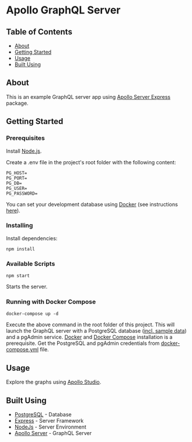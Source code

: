 # Apollo GraphQL Server

## Table of Contents

-   [About](#about)
-   [Getting Started](#getting_started)
-   [Usage](#usage)
-   [Built Using](#built_using)

## About <a name = "about"></a>

This is an example GraphQL server app using [Apollo Server Express](https://www.npmjs.com/package/apollo-server-express) package.

## Getting Started <a name = "getting_started"></a>

### Prerequisites

Install [Node.js](https://nodejs.org/en/).

Create a .env file in the project's root folder with the following content:

```
PG_HOST=
PG_PORT=
PG_DB=
PG_USER=
PG_PASSWORD=
```

You can set your development database using [Docker](https://www.docker.com/) (see instructions [here](https://gist.github.com/denesbeck/30f641f7a155df989ecc69fd02316a73)).

### Installing

Install dependencies:

```
npm install
```

### Available Scripts

```
npm start
```

Starts the server.

### Running with Docker Compose

```
docker-compose up -d
```

Execute the above command in the root folder of this project. This will launch the GraphQL server with a PostgreSQL database ([incl. sample data](/data/randomUsers.json)) and a pgAdmin service. [Docker](https://docs.docker.com/get-docker/) and [Docker Compose](https://docs.docker.com/compose/install/) installation is a prerequisite. Get the PostgreSQL and pgAdmin credentials from [docker-compose.yml](docker-compose.yml) file.

## Usage <a name = "usage"></a>

Explore the graphs using [Apollo Studio](http://localhost:4000/graphql).

## Built Using <a name = "built_using"></a>

-   [PostgreSQL](https://www.postgresql.org/) - Database
-   [Express](https://expressjs.com/) - Server Framework
-   [NodeJs](https://nodejs.org/en/) - Server Environment
-   [Apollo Server](https://www.apollographql.com/docs/apollo-server/) - GraphQL Server
